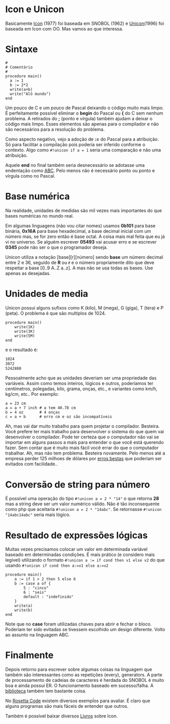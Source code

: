 # Icon e Unicon

Basicamente [Icon](https://www.cs.arizona.edu/icon) (1977) foi baseada em SNOBOL (1962) e [Unicon](https://unicon.sourceforge.io/)(1996) foi baseada em Icon com OO. Mas vamos ao que interessa.

# Sintaxe

```unicon linenums="1"
#
# Comentário
#
procedure main()
  a := 1
  b := 2*2
  write(a+b)
  write("Alô mundo")
end
```

Um pouco de C e um pouco de Pascal deixando o código muito mais limpo.  É perfeitamente possível eliminar o **begin** do Pascal ou **{** do C sem nenhum problema. A retirados do **;** (ponto e vírgula) também ajudam a deixar o código mais limpo. Esses elementos são apenas para o compilador e não são necessários para a resolução do problema.

Como aspecto negativo, vejo a adoção de **:=** do Pascal para a atribuição. Só para facilitar a compilação pois poderia ser inferido conforme o contexto. Algo como `#!unicon if a = 1` seria uma comparação e não uma atribuição.

Aquele **end** no final também seria desnecessário se adotasse uma endentação como [ABC](https://en.wikipedia.org/wiki/ABC_(programming_language)). Pelo menos não é necessário ponto ou ponto e vírgula como no Pascal. 

# Base numérica

Na realidade, unidades de medidas são mil vezes mais importantes do que bases numéricas no mundo real.  

Em algumas linguagens (não vou citar nomes) usamos **0b101** para base binária, **0x16A** para base hexadecimal, a base decimal inicial com um número mas, se for zero então é base octal. A coisa mais mal feita que eu já vi no universo. Se alguém escrever **05493** vai acusar erro e se escrever **0345** pode não ser o que o programador deseja.

Unicon utiliza a notação [base][r][número] sendo **base** um número decimal entre 2 e 36, seguido de **R** ou **r** e o número propriamente dito que deve respeitar a base [0..9 A..Z a..z]. A mas não se usa todas as bases. Use apenas as desejadas. 

# Unidades de media

Unicon possui alguns sufixos como K (kilo), M (mega), G (giga), T (tera) e P (peta). O problema é que são multiplos de 1024. 

```unicon linenums="1"
procedure main()
	write(1K)
	write(3K)
	write(5M)
end
```

e o resultado é:

```bash
1024
3072
5242880
```

Pessoalmente acho que as unidades deveriam ser uma propriedade das variáveis. Assim como temos inteiros, lógicos e outros, poderíamos ter centímetros, polegadas, kilo, grama, onças, etc., e variantes como km/h, kg/cm, etc.. Por exemplo:


```unicon
a = 23 cm 
a = a + 7 inch # a tem 40.78 cm
b = 4 oz       # 4 onças
c = a + b      # erro cm e oz são incompatíveis
```

Ah, mas vai dar muito trabalho para quem projetar o compilador. Besteira. Você prefere ter mais trabalho para desenvolver o sistema do que quem vai desenvolver o compilador. Pode ter certeza que o computador não vai se importar em alguns passos  a mais para entender o que você está querendo fazer. Sem contar que é muito mais fácil você errar do que o computador trabalhar. Ah, mas não tem problema. Besteira novamente. Pelo menos até a empresa perder 125 milhoes de dólares por [erros bestas](http://www.mundodametrologia.com.br/2014/07/confusao-de-unidades-causou-perda-da.html) que poderiam ser evitados com facilidade..

# Conversão de string para número

É possível uma operação do tipo `#!unicon a = 2 * "14"` o que retorna **28** mas a string deve ser um valor numérico válido. Não é tão inconsequente como php que aceitaria `#!unicon a = 2 * "14abc"`. Se retornasse `#!unicon "14abc14abc"` seria mais lógico.

# Resultado de expressões lógicas

Muitas vezes precisamos colocar um valor em determinada variável baseado em determinadas condições. É mais prático (e considero mais legível) utilizando o formato `#!unicon a := if cond then v1 else v2` do que usando `#!unicon if cond then a:=v1 else a:=v2`

```unicon linenums="1"
procedure main()
    a := if 1 > 2 then 5 else 6
    b := case a of {
        5 : "cinco"
        6 : "seis"
        default : "indefinido"
    }
    write(a)
    write(b)
end
```
Note que no **case** foram utilizadas chaves para abrir e fechar o bloco. Poderiam ter sido evitadas se tivessem escolhido um design diferente. Volto ao assunto na linguagem ABC.


# Finalmente

Depois retorno para escrever sobre algumas coisas na linguagem que também são interessantes como as repetições (every), generators. A parte de processamento de cadeias de caracteres é herdada do SNOBOL é muito boa e ainda possui ER. O funcionamento baseado em sucesso/falha. A [biblioteca](https://www2.cs.arizona.edu/icon/library/ipl.htm) também tem bastante coisa. 


No [Rosetta Code](http://rosettacode.org/wiki/Category:Icon) existem diversos exempĺos para avaliar. É claro que alguns programas são mais fáceis de entender que outros.

Também é possível baixar diversos [Livros](https://www2.cs.arizona.edu/icon/books.htm) sobre Icon.

[](http://rosettacode.org/wiki/Combinations_and_permutations#Icon_and_Unicon)